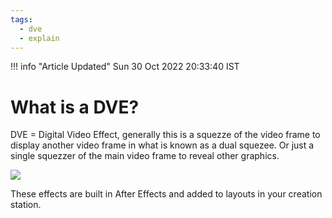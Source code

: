 ```yaml
---
tags:
  - dve
  - explain
---
```

<!--
Title : 2122905693_dve_explanation

- Created : 2022-01-08 20:18
- Updated :
- Author : James Rivers
- Written against (version):
- Sources :
- Author Notes :
- Tags : [!versio_graphics_moc](../../!versio_graphics_moc.md)
-->

!!! info "Article Updated"
    Sun 30 Oct 2022 20:33:40 IST

# What is a DVE?
DVE = Digital Video Effect, generally this is a squezze of the video frame to display another video frame in what is known as a dual squezee. Or just a single squezzer of the main video frame to reveal other graphics. 

![](attachments/2022-01-08%2020.25.25.gif)

These effects are built in After Effects and added to layouts in your creation station. 

	

